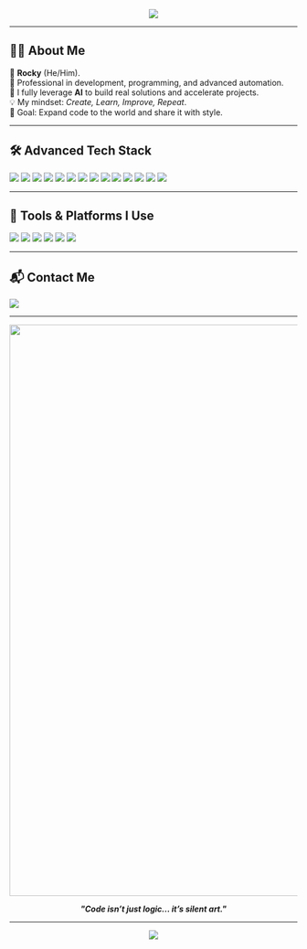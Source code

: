<!-- Top Banner -->
<p align="center">
  <img src="https://readme-typing-svg.herokuapp.com?font=Fira+Code&weight=600&size=28&pause=1000&color=FFFFFF&center=true&vCenter=true&width=800&lines=Hi%2C+I'm+Rocky+%F0%9F%91%8B;Pro+Developer;Lover+of+Code+%26+AI+%F0%9F%94%A5;Welcome+to+my+Tech+Universe+%F0%9F%8C%90" />
</p>

---

## 🧑‍💻 About Me

🌟 **Rocky** (He/Him).  
💼 Professional in development, programming, and advanced automation.  
🤖 I fully leverage **AI** to build real solutions and accelerate projects.  
💡 My mindset: *Create, Learn, Improve, Repeat*.  
🎯 Goal: Expand code to the world and share it with style.

---

## 🛠️ Advanced Tech Stack

<p align="left">
  <img src="https://img.shields.io/badge/Node.js-339933?style=for-the-badge&logo=nodedotjs&logoColor=white"/>
  <img src="https://img.shields.io/badge/TypeScript-007ACC?style=for-the-badge&logo=typescript&logoColor=white"/>
  <img src="https://img.shields.io/badge/Next.js-black?style=for-the-badge&logo=nextdotjs&logoColor=white"/>
  <img src="https://img.shields.io/badge/Express.js-000000?style=for-the-badge&logo=express&logoColor=white"/>
  <img src="https://img.shields.io/badge/Socket.IO-010101?style=for-the-badge&logo=socket.io&logoColor=white"/>
  <img src="https://img.shields.io/badge/GraphQL-E10098?style=for-the-badge&logo=graphql&logoColor=white"/>
  <img src="https://img.shields.io/badge/PostgreSQL-4169E1?style=for-the-badge&logo=postgresql&logoColor=white"/>
  <img src="https://img.shields.io/badge/MongoDB-4EA94B?style=for-the-badge&logo=mongodb&logoColor=white"/>
  <img src="https://img.shields.io/badge/Redis-DC382D?style=for-the-badge&logo=redis&logoColor=white"/>
  <img src="https://img.shields.io/badge/Prisma-2D3748?style=for-the-badge&logo=prisma&logoColor=white"/>
  <img src="https://img.shields.io/badge/Firebase-FFCA28?style=for-the-badge&logo=firebase&logoColor=black"/>
  <img src="https://img.shields.io/badge/GitHub_Actions-2088FF?style=for-the-badge&logo=github-actions&logoColor=white"/>
  <img src="https://img.shields.io/badge/Docker-2496ED?style=for-the-badge&logo=docker&logoColor=white"/>
  <img src="https://img.shields.io/badge/Linux-FCC624?style=for-the-badge&logo=linux&logoColor=black"/>
</p>

---

## 🧠 Tools & Platforms I Use

<p align="left">
  <img src="https://img.shields.io/badge/VSCode-007ACC?style=for-the-badge&logo=visual-studio-code&logoColor=white"/>
  <img src="https://img.shields.io/badge/ChatGPT-10a37f?style=for-the-badge&logo=openai&logoColor=white"/>
  <img src="https://img.shields.io/badge/Swagger-85EA2D?style=for-the-badge&logo=swagger&logoColor=black"/>
  <img src="https://img.shields.io/badge/Insomnia-4000BF?style=for-the-badge&logo=insomnia&logoColor=white"/>
  <img src="https://img.shields.io/badge/Figma-F24E1E?style=for-the-badge&logo=figma&logoColor=white"/>
  <img src="https://img.shields.io/badge/Notion-000000?style=for-the-badge&logo=notion&logoColor=white"/>
</p>

---

## 📬 Contact Me

<p>
  <a href="https://t.me/Rockyglp"><img src="https://img.shields.io/badge/Telegram-26A5E4?style=for-the-badge&logo=telegram&logoColor=white"/></a>
</p>

---

<p align="center">
  <img src="https://media4.giphy.com/media/v1.Y2lkPTc5MGI3NjExOHQ0d3U4bmg0MWxtaXlxZHlzeGRoajMyeWFqdGN5Nm4zNGxlbzN4MiZlcD12MV9pbnRlcm5hbF9naWZfYnlfaWQmY3Q9Zw/1bzBwbsMvFntbk66rx/giphy.gif" width="1000"/>
</p>

<p align="center">
  <b><i>"Code isn’t just logic... it’s silent art."</i></b>
</p>

---

<p align="center">
  <img src="https://capsule-render.vercel.app/api?type=waving&color=0ABDE3,36BCF7,5F27CD&height=100&section=footer"/>
</p>
